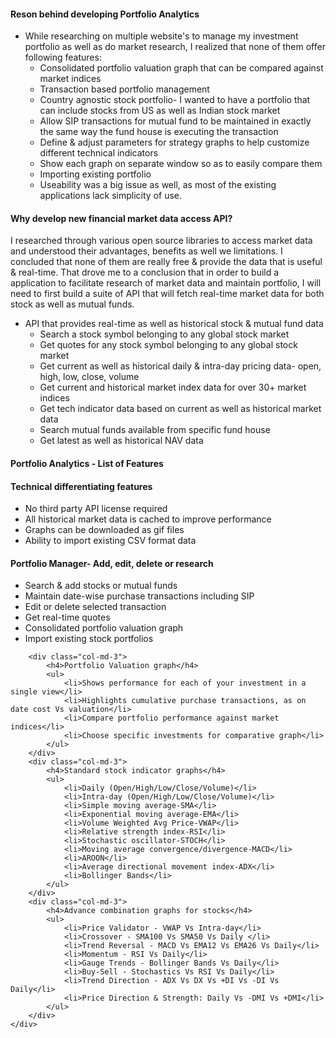 <div class="row">
        <div class="col-md-6">
            <h4>Reson behind developing Portfolio Analytics</h4>
            <ul>
                <li>While researching on multiple website's to manage my investment portfolio as well as do market research, 
            I realized that none of them offer following features:
                    <ul>
                        <li>Consolidated portfolio valuation graph that can be compared against market indices</li>
                        <li>Transaction based portfolio management</li>
                        <li>Country agnostic stock portfolio- I wanted to have a portfolio that can include stocks from US as well as Indian stock market</li>
                        <li>Allow SIP transactions for mutual fund to be maintained in exactly the same way the fund house is executing the transaction</li>
                        <li>Define & adjust parameters for strategy graphs to help customize different technical indicators</li>
                        <li>Show each graph on separate window so as to easily compare them</li>
                        <li>Importing existing portfolio</li>
                        <li>Useability was a big issue as well, as most of the existing applications lack simplicity of use.</li>
                    </ul>
                </li>
            </ul>
        </div>
        <div class="col-md-6">
            <h4>Why develop new financial market data access API?</h4>
            I researched through various open source libraries to access market data and understood their advantages, benefits as well we limitations. 
            I concluded that none of them are really free & provide the data that is useful & real-time. 
            That drove me to a conclusion that in order to build a application to facilitate research of market data and maintain portfolio, 
            I will need to first build a suite of API that will fetch real-time market data for both stock as well as mutual funds. 
            <ul>
                <li>API that provides real-time as well as historical stock & mutual fund data
                <ul>
                    <li>Search a stock symbol belonging to any global stock market</li>
                    <li>Get quotes for any stock symbol belonging to any global stock market</li>
                    <li>Get current as well as historical daily & intra-day pricing data- open, high, low, close, volume</li>
                    <li>Get current and historical market index data for over 30+ market indices</li>
                    <li>Get tech indicator data based on current as well as historical market data</li>
                    <li>Search mutual funds available from specific fund house</li>
                    <li>Get latest as well as historical NAV data</li>
                </ul>
                </li>
            </ul>
        </div>
    </div>
    <h4 class="text-center">Portfolio Analytics - List of Features</h4>
    <div class="row">
        <div class="col-md-3">
            <h4>Technical differentiating features</h4>
            <ul>
                <li>No third party API license required</li>
                <li>All historical market data is cached to improve performance</li>
                <li>Graphs can be downloaded as gif files</li>
                <li>Ability to import existing CSV format data</li>
            </ul>
            <h4>Portfolio Manager- Add, edit, delete or research</h4>
            <ul>
                <li>Search & add stocks or mutual funds</li>
                <li>Maintain date-wise purchase transactions including SIP</li>
                <li>Edit or delete selected transaction</li>
                <li>Get real-time quotes</li>
                <li>Consolidated portfolio valuation graph</li>
                <li>Import existing stock portfolios</li>
            </ul>
        </div>

        <div class="col-md-3">
            <h4>Portfolio Valuation graph</h4>
            <ul>
                <li>Shows performance for each of your investment in a single view</li>
                <li>Highlights cumulative purchase transactions, as on date cost Vs valuation</li>
                <li>Compare portfolio performance against market indices</li>
                <li>Choose specific investments for comparative graph</li>
            </ul>
        </div>
        <div class="col-md-3">
            <h4>Standard stock indicator graphs</h4>
            <ul>
                <li>Daily (Open/High/Low/Close/Volume)</li>
                <li>Intra-day (Open/High/Low/Close/Volume)</li>
                <li>Simple moving average-SMA</li>
                <li>Exponential moving average-EMA</li>
                <li>Volume Weighted Avg Price-VWAP</li>
                <li>Relative strength index-RSI</li>
                <li>Stochastic oscillator-STOCH</li>
                <li>Moving average convergence/divergence-MACD</li>
                <li>AROON</li>
                <li>Average directional movement index-ADX</li>
                <li>Bollinger Bands</li>
            </ul>
        </div>
        <div class="col-md-3">
            <h4>Advance combination graphs for stocks</h4>
            <ul>
                <li>Price Validator - VWAP Vs Intra-day</li>
                <li>Crossover - SMA100 Vs SMA50 Vs Daily </li>
                <li>Trend Reversal - MACD Vs EMA12 Vs EMA26 Vs Daily</li>
                <li>Momentum - RSI Vs Daily</li>
                <li>Gauge Trends - Bollinger Bands Vs Daily</li>
                <li>Buy-Sell - Stochastics Vs RSI Vs Daily</li>
                <li>Trend Direction - ADX Vs DX Vs +DI Vs -DI Vs Daily</li>
                <li>Price Direction & Strength: Daily Vs -DMI Vs +DMI</li>
            </ul>
        </div>
    </div>
